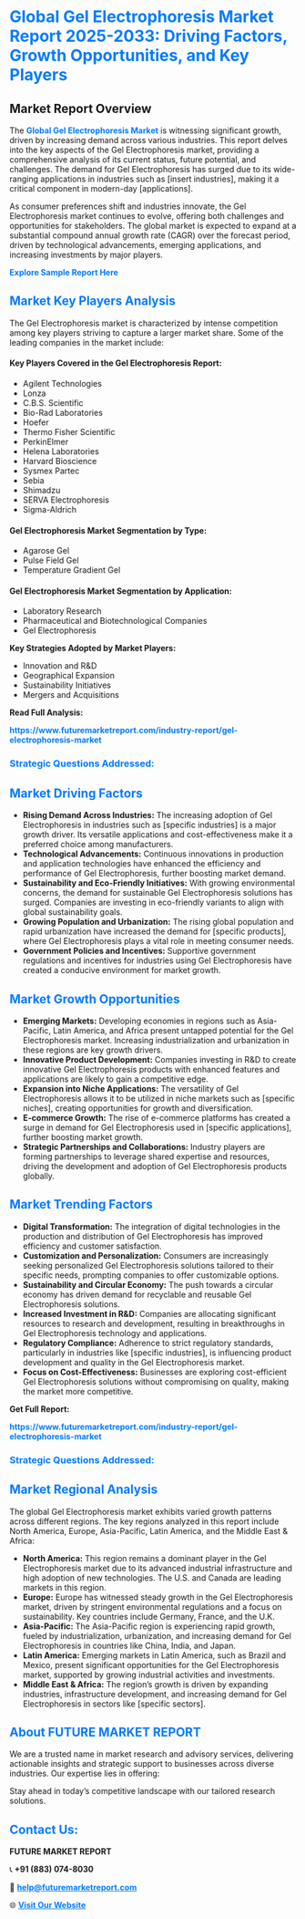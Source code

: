 <h1 style="color: #007BFF;">Global Gel Electrophoresis Market Report 2025-2033: Driving Factors, Growth Opportunities, and Key Players</h1>

<section id="overview">
<h2>Market Report Overview</h2>
<p>The <a href="https://www.futuremarketreport.com/industry-report/gel-electrophoresis-market" style="color: #007BFF; text-decoration: none;"><strong>Global Gel Electrophoresis Market</strong></a> is witnessing significant growth, driven by increasing demand across various industries. This report delves into the key aspects of the Gel Electrophoresis market, providing a comprehensive analysis of its current status, future potential, and challenges. The demand for Gel Electrophoresis has surged due to its wide-ranging applications in industries such as [insert industries], making it a critical component in modern-day [applications].</p>
<p>As consumer preferences shift and industries innovate, the Gel Electrophoresis market continues to evolve, offering both challenges and opportunities for stakeholders. The global market is expected to expand at a substantial compound annual growth rate (CAGR) over the forecast period, driven by technological advancements, emerging applications, and increasing investments by major players.</p>
</section>

<section id="overview">
<p><a href="https://www.futuremarketreport.com/request-sample/reportId=125341" style="color: #007BFF; text-decoration: none;"><strong>Explore Sample Report Here</strong></a></p>
</section>

<section id="key-players">
<h2 style="color: #007BFF;">Market Key Players Analysis</h2>
<p>The Gel Electrophoresis market is characterized by intense competition among key players striving to capture a larger market share. Some of the leading companies in the market include:</p>
<h4>Key Players Covered in the Gel Electrophoresis Report:</h4>
<ul><li>Agilent Technologies</li><li>Lonza</li><li>C.B.S. Scientific</li><li>Bio-Rad Laboratories</li><li>Hoefer</li><li>Thermo Fisher Scientific</li><li>PerkinElmer</li><li>Helena Laboratories</li><li>Harvard Bioscience</li><li>Sysmex Partec</li><li>Sebia</li><li>Shimadzu</li><li>SERVA Electrophoresis</li><li>Sigma-Aldrich</li></ul>
<h4>Gel Electrophoresis Market Segmentation by Type:</h4>
<ul><li>Agarose Gel</li><li>Pulse Field Gel</li><li>Temperature Gradient Gel</li></ul>

<h4>Gel Electrophoresis Market Segmentation by Application:</h4>
<ul><li>Laboratory Research</li><li>Pharmaceutical and Biotechnological Companies</li><li>Gel Electrophoresis</li></ul>
<p><strong>Key Strategies Adopted by Market Players:</strong></p>
<ul>
<li>Innovation and R&D</li>
<li>Geographical Expansion</li>
<li>Sustainability Initiatives</li>
<li>Mergers and Acquisitions</li>
</ul>
</section>

<section>
<p><strong>Read Full Analysis: </strong></p><a href="https://www.futuremarketreport.com/industry-report/gel-electrophoresis-market" style="color: #007BFF; text-decoration: none;"><strong>https://www.futuremarketreport.com/industry-report/gel-electrophoresis-market</strong></a>
<h3 style="color: #007BFF;">Strategic Questions Addressed:</h3>
</section>

<section id="driving-factors">
<h2 style="color: #007BFF;">Market Driving Factors</h2>
<ul>
<li><strong>Rising Demand Across Industries:</strong> The increasing adoption of Gel Electrophoresis in industries such as [specific industries] is a major growth driver. Its versatile applications and cost-effectiveness make it a preferred choice among manufacturers.</li>
<li><strong>Technological Advancements:</strong> Continuous innovations in production and application technologies have enhanced the efficiency and performance of Gel Electrophoresis, further boosting market demand.</li>
<li><strong>Sustainability and Eco-Friendly Initiatives:</strong> With growing environmental concerns, the demand for sustainable Gel Electrophoresis solutions has surged. Companies are investing in eco-friendly variants to align with global sustainability goals.</li>
<li><strong>Growing Population and Urbanization:</strong> The rising global population and rapid urbanization have increased the demand for [specific products], where Gel Electrophoresis plays a vital role in meeting consumer needs.</li>
<li><strong>Government Policies and Incentives:</strong> Supportive government regulations and incentives for industries using Gel Electrophoresis have created a conducive environment for market growth.</li>
</ul>
</section>

<section id="growth-opportunities">
<h2 style="color: #007BFF;">Market Growth Opportunities</h2>
<ul>
<li><strong>Emerging Markets:</strong> Developing economies in regions such as Asia-Pacific, Latin America, and Africa present untapped potential for the Gel Electrophoresis market. Increasing industrialization and urbanization in these regions are key growth drivers.</li>
<li><strong>Innovative Product Development:</strong> Companies investing in R&D to create innovative Gel Electrophoresis products with enhanced features and applications are likely to gain a competitive edge.</li>
<li><strong>Expansion into Niche Applications:</strong> The versatility of Gel Electrophoresis allows it to be utilized in niche markets such as [specific niches], creating opportunities for growth and diversification.</li>
<li><strong>E-commerce Growth:</strong> The rise of e-commerce platforms has created a surge in demand for Gel Electrophoresis used in [specific applications], further boosting market growth.</li>
<li><strong>Strategic Partnerships and Collaborations:</strong> Industry players are forming partnerships to leverage shared expertise and resources, driving the development and adoption of Gel Electrophoresis products globally.</li>
</ul>
</section>

<section id="trending-factors">
<h2 style="color: #007BFF;">Market Trending Factors</h2>
<ul>
<li><strong>Digital Transformation:</strong> The integration of digital technologies in the production and distribution of Gel Electrophoresis has improved efficiency and customer satisfaction.</li>
<li><strong>Customization and Personalization:</strong> Consumers are increasingly seeking personalized Gel Electrophoresis solutions tailored to their specific needs, prompting companies to offer customizable options.</li>
<li><strong>Sustainability and Circular Economy:</strong> The push towards a circular economy has driven demand for recyclable and reusable Gel Electrophoresis solutions.</li>
<li><strong>Increased Investment in R&D:</strong> Companies are allocating significant resources to research and development, resulting in breakthroughs in Gel Electrophoresis technology and applications.</li>
<li><strong>Regulatory Compliance:</strong> Adherence to strict regulatory standards, particularly in industries like [specific industries], is influencing product development and quality in the Gel Electrophoresis market.</li>
<li><strong>Focus on Cost-Effectiveness:</strong> Businesses are exploring cost-efficient Gel Electrophoresis solutions without compromising on quality, making the market more competitive.</li>
</ul>
</section>

<section>
<p><strong>Get Full Report: </strong></p><a href="https://www.futuremarketreport.com/industry-report/gel-electrophoresis-market" style="color: #007BFF; text-decoration: none;"><strong>https://www.futuremarketreport.com/industry-report/gel-electrophoresis-market</strong></a>
<h3 style="color: #007BFF;">Strategic Questions Addressed:</h3>
</section>


<section id="regional-analysis">
<h2 style="color: #007BFF;">Market Regional Analysis</h2>
<p>The global Gel Electrophoresis market exhibits varied growth patterns across different regions. The key regions analyzed in this report include North America, Europe, Asia-Pacific, Latin America, and the Middle East & Africa:</p>
<ul>
<li><strong>North America:</strong> This region remains a dominant player in the Gel Electrophoresis market due to its advanced industrial infrastructure and high adoption of new technologies. The U.S. and Canada are leading markets in this region.</li>
<li><strong>Europe:</strong> Europe has witnessed steady growth in the Gel Electrophoresis market, driven by stringent environmental regulations and a focus on sustainability. Key countries include Germany, France, and the U.K.</li>
<li><strong>Asia-Pacific:</strong> The Asia-Pacific region is experiencing rapid growth, fueled by industrialization, urbanization, and increasing demand for Gel Electrophoresis in countries like China, India, and Japan.</li>
<li><strong>Latin America:</strong> Emerging markets in Latin America, such as Brazil and Mexico, present significant opportunities for the Gel Electrophoresis market, supported by growing industrial activities and investments.</li>
<li><strong>Middle East & Africa:</strong> The region’s growth is driven by expanding industries, infrastructure development, and increasing demand for Gel Electrophoresis in sectors like [specific sectors].</li>
</ul>
</section>

<footer>
<h2 style="color: #007BFF;">About FUTURE MARKET REPORT</h2>
<p>We are a trusted name in market research and advisory services, delivering actionable insights and strategic support to businesses across diverse industries. Our expertise lies in offering:</p>

<p>Stay ahead in today’s competitive landscape with our tailored research solutions.</p>

<h2 style="color: #007BFF;">Contact Us:</h2>
<p><strong>FUTURE MARKET REPORT</strong></p>
<p>📞 <strong>+91 (883) 074-8030</strong></p>
<p>📧 <strong><a href="mailto:help@futuremarketreport.com" style="color: #007BFF;">help@futuremarketreport.com</a></strong></p>
<p>🌐 <strong><a href="https://www.futuremarketreport.com/" style="color: #007BFF;">Visit Our Website</a></strong></p>
</footer>